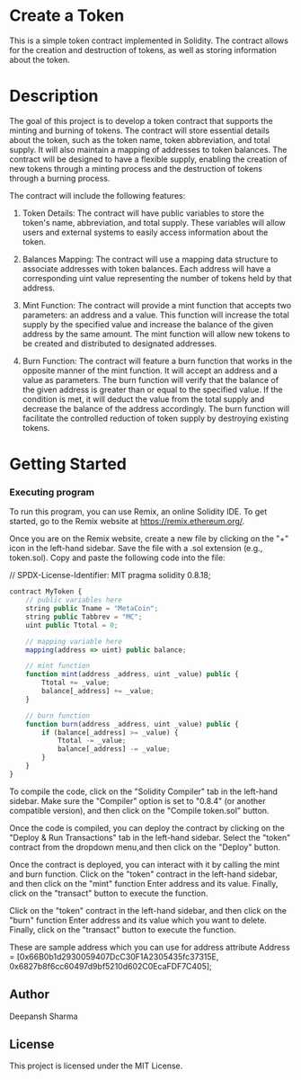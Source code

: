 # Create a Token
This is a simple token contract implemented in Solidity. The contract allows for the creation and destruction of tokens, as well as storing information about the token.

# Description
The goal of this project is to develop a token contract that supports the minting and burning of tokens. The contract will store essential details about the token, such as the token name, token abbreviation, and total supply. It will also maintain a mapping of addresses to token balances.
The contract will be designed to have a flexible supply, enabling the creation of new tokens through a minting process and the destruction of tokens through a burning process.

The contract will include the following features:
1) Token Details: The contract will have public variables to store the token's name, abbreviation, and total supply. These variables will allow users and external systems to easily access information about the token.

2) Balances Mapping: The contract will use a mapping data structure to associate addresses with token balances. Each address will have a corresponding uint value representing the number of tokens held by that address.

3) Mint Function: The contract will provide a mint function that accepts two parameters: an address and a value. This function will increase the total supply by the specified value and increase the balance of the given address by the same amount. The mint function will allow new tokens to be created and distributed to designated addresses.

4) Burn Function: The contract will feature a burn function that works in the opposite manner of the mint function. It will accept an address and a value as parameters. The burn function will verify that the balance of the given address is greater than or equal to the specified value. If the condition is met, it will deduct the value from the total supply and decrease the balance of the address accordingly. The burn function will facilitate the controlled reduction of token supply by destroying existing tokens.

# Getting Started

### Executing program
To run this program, you can use Remix, an online Solidity IDE. To get started, go to the Remix website at https://remix.ethereum.org/.

Once you are on the Remix website, create a new file by clicking on the "+" icon in the left-hand sidebar. Save the file with a .sol extension (e.g., token.sol). Copy and paste the following code into the file:

// SPDX-License-Identifier: MIT
pragma solidity 0.8.18;

```javascript
contract MyToken {
    // public variables here
    string public Tname = "MetaCoin";
    string public Tabbrev = "MC";
    uint public Ttotal = 0;

    // mapping variable here
    mapping(address => uint) public balance;

    // mint function
    function mint(address _address, uint _value) public {
        Ttotal += _value;
        balance[_address] += _value;
    }

    // burn function
    function burn(address _address, uint _value) public {
        if (balance[_address] >= _value) {
            Ttotal -= _value;
            balance[_address] -= _value;
        }
    }
}
```
To compile the code, click on the "Solidity Compiler" tab in the left-hand sidebar. Make sure the "Compiler" option is set to "0.8.4" (or another compatible version), and then click on the "Compile token.sol" button.

Once the code is compiled, you can deploy the contract by clicking on the "Deploy & Run Transactions" tab in the left-hand sidebar. Select the "token"  contract from the dropdown menu,and then click on the "Deploy" button.

Once the contract is deployed, you can interact with it by calling the mint and burn function. Click on the "token" contract in the left-hand sidebar, and then click on the "mint" function  Enter address and its value. Finally, click on the "transact" button to execute the function.

Click on the "token" contract in the left-hand sidebar, and then click on the "burn" function  Enter address and its value which you want to delete. Finally, click on the "transact" button to execute the function.

These are sample address which you can use for address attribute 
Address = [0x66B0b1d2930059407DcC30F1A2305435fc37315E, 0x6827b8f6cc60497d9bf5210d602C0EcaFDF7C405];

## Author
Deepansh Sharma

## License

This project is licensed under the MIT License.
